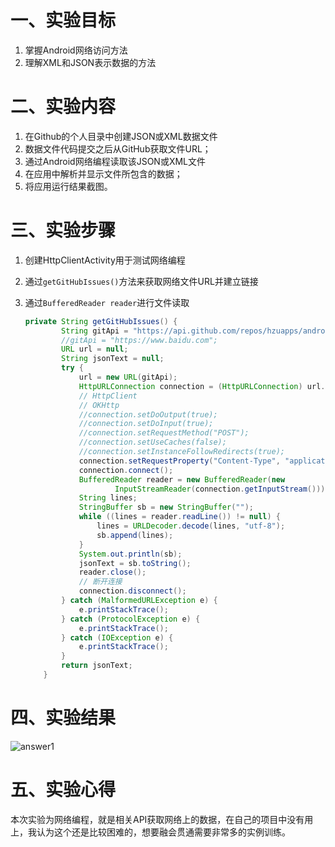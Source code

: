 # 一、实验目标 #

1. 掌握Android网络访问方法
2. 理解XML和JSON表示数据的方法

# 二、实验内容 #

1. 在Github的个人目录中创建JSON或XML数据文件
2. 数据文件代码提交之后从GitHub获取文件URL；
3. 通过Android网络编程读取该JSON或XML文件
4. 在应用中解析并显示文件所包含的数据；
5. 将应用运行结果截图。

# 三、实验步骤 #

1. 创建HttpClientActivity用于测试网络编程

2. 通过```getGitHubIssues()```方法来获取网络文件URL并建立链接

3. 通过```BufferedReader reader```进行文件读取

   ```java
   private String getGitHubIssues() {
           String gitApi = "https://api.github.com/repos/hzuapps/android-labs-2020/issues";
           //gitApi = "https://www.baidu.com";
           URL url = null;
           String jsonText = null;
           try {
               url = new URL(gitApi);
               HttpURLConnection connection = (HttpURLConnection) url.openConnection();
               // HttpClient
               // OKHttp
               //connection.setDoOutput(true);
               //connection.setDoInput(true);
               //connection.setRequestMethod("POST");
               //connection.setUseCaches(false);
               //connection.setInstanceFollowRedirects(true);
               connection.setRequestProperty("Content-Type", "application/json");
               connection.connect();
               BufferedReader reader = new BufferedReader(new
                       InputStreamReader(connection.getInputStream()));
               String lines;
               StringBuffer sb = new StringBuffer("");
               while ((lines = reader.readLine()) != null) {
                   lines = URLDecoder.decode(lines, "utf-8");
                   sb.append(lines);
               }
               System.out.println(sb);
               jsonText = sb.toString();
               reader.close();
               // 断开连接
               connection.disconnect();
           } catch (MalformedURLException e) {
               e.printStackTrace();
           } catch (ProtocolException e) {
               e.printStackTrace();
           } catch (IOException e) {
               e.printStackTrace();
           }
           return jsonText;
       }
   ```

   


# 四、实验结果 #

![answer1](https://raw.githubusercontent.com/522090231/android-labs-2020/master/students/net1814080903207/lab6_answer.png)





# 五、实验心得 #

本次实验为网络编程，就是相关API获取网络上的数据，在自己的项目中没有用上，我认为这个还是比较困难的，想要融会贯通需要非常多的实例训练。
